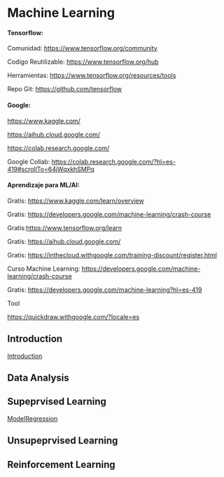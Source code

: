 # Machine Learning 

#### Tensorflow:

Comunidad: https://www.tensorflow.org/community

Codigo Reutilizable: https://www.tensorflow.org/hub

Herramientas: https://www.tensorflow.org/resources/tools

Repo Git: https://github.com/tensorflow

#### Google:

https://www.kaggle.com/

https://aihub.cloud.google.com/

https://colab.research.google.com/

Google Collab: https://colab.research.google.com/?hl=es-419#scrollTo=64jWqxkhSMPq

#### Aprendizaje para ML/AI:

Gratis: https://www.kaggle.com/learn/overview

Gratis: https://developers.google.com/machine-learning/crash-course

Gratis:https://www.tensorflow.org/learn

Gratis: https://aihub.cloud.google.com/

Gratis: https://inthecloud.withgoogle.com/training-discount/register.html

Curso Machine Learning: https://developers.google.com/machine-learning/crash-course

Gratis: https://developers.google.com/machine-learning?hl=es-419

Tool

https://quickdraw.withgoogle.com/?locale=es

## Introduction

[Introduction](./intro/intro.ipynb)

## Data Analysis

## Supeprvised Learning
[ModelRegression](./examples/modelregression/ModelRegresion.ipynb)

## Unsupeprvised Learning

## Reinforcement Learning


